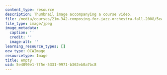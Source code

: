 ```yaml
---
content_type: resource
description: Thumbnail image accompanying a course video.
file: /media/courses/21m-342-composing-for-jazz-orchestra-fall-2008/5e4090e17f5e53319971b362eb0a7bc8_empty.jpg
file_type: image/jpeg
image_metadata:
  caption: ''
  credit: ''
  image-alt: ''
learning_resource_types: []
ocw_type: OCWImage
resourcetype: Image
title: empty
uid: 5e4090e1-7f5e-5331-9971-b362eb0a7bc8
---
```

